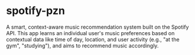 # spotify-pzn
A smart, context-aware music recommendation system built on the Spotify API. This app learns an individual user's music preferences based on contextual data like time of day, location, and user activity (e.g., "at the gym", "studying"), and aims to recommend music accordingly.
